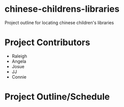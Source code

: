 # chinese-childrens-libraries
Project outline for locating chinese children's libraries

# Project Contributors
* Raleigh
* Angela
* Josue
* JJ
* Connie

# Project Outline/Schedule
